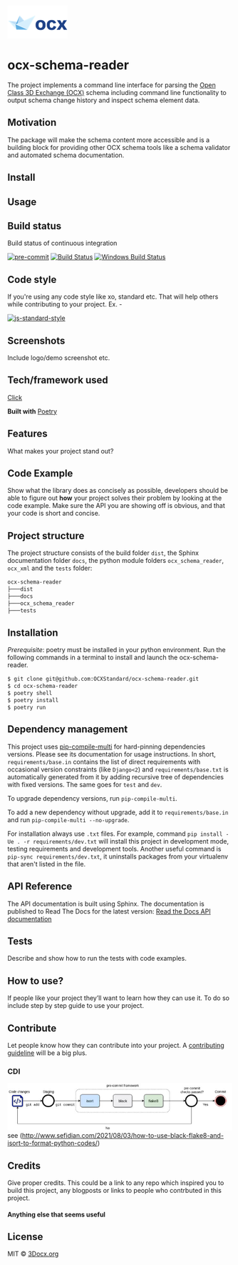 ![3DOCX.org logo](./docs/source/_static/logo.png)

# ocx-schema-reader

The project implements a command line interface for parsing
the [Open Class 3D Exchange (OCX)](https://github.com/OCXStandard/OCX_Schema) schema including command line
functionality to output schema change history and inspect schema element data.

## Motivation

The package will make the schema content more accessible and is a building block for providing other OCX schema tools
like a schema validator and automated schema documentation.

## Install

## Usage

## Build status

Build status of continuous integration

[![pre-commit](https://img.shields.io/badge/pre--commit-enabled-brightgreen?logo=pre-commit)](https://github.com/pre-commit/pre-commit)
[![Build Status](https://travis-ci.org/akashnimare/foco.svg?branch=master)](https://travis-ci.org/akashnimare/foco)
[![Windows Build Status](https://ci.appveyor.com/api/projects/status/github/akashnimare/foco?branch=master&svg=true)](https://ci.appveyor.com/project/akashnimare/foco/branch/master)

## Code style

If you're using any code style like xo, standard etc. That will help others while contributing to your project. Ex. -

[![js-standard-style](https://img.shields.io/badge/code%20style-standard-brightgreen.svg?style=flat)](https://github.com/feross/standard)

## Screenshots

Include logo/demo screenshot etc.

## Tech/framework used

[Click](https://click.palletsprojects.com/en/8.1.x/)

<b>Built with</b>
[Poetry](https://python-poetry.org/)

## Features

What makes your project stand out?

## Code Example

Show what the library does as concisely as possible, developers should be able to figure out **how** your project solves
their problem by looking at the code example. Make sure the API you are showing off is obvious, and that your code is
short and concise.

## Project structure

The project structure consists of the build folder `dist`, the Sphinx documentation folder `docs`, the python module
folders `ocx_schema_reader`, `ocx_xml` and the `tests` folder:

```
ocx-schema-reader
├───dist
├───docs
├───ocx_schema_reader
├───tests
```

## Installation

*Prerequisite*: poetry must be installed in your python environment.
Run the following commands in a terminal to install and launch the ocx-schema-reader.

```
$ git clone git@github.com:OCXStandard/ocx-schema-reader.git
$ cd ocx-schema-reader
$ poetry shell
$ poetry install
$ poetry run
```
## Dependency management

This project uses [pip-compile-multi](https://pypi.org/project/pip-compile-multi/) for hard-pinning dependencies versions.
Please see its documentation for usage instructions.
In short, `requirements/base.in` contains the list of direct requirements with occasional version constraints (like `Django<2`)
and `requirements/base.txt` is automatically generated from it by adding recursive tree of dependencies with fixed versions.
The same goes for `test` and `dev`.

To upgrade dependency versions, run `pip-compile-multi`.

To add a new dependency without upgrade, add it to `requirements/base.in` and run `pip-compile-multi --no-upgrade`.

For installation always use `.txt` files. For example, command `pip install -Ue . -r requirements/dev.txt` will install
this project in development mode, testing requirements and development tools.
Another useful command is `pip-sync requirements/dev.txt`, it uninstalls packages from your virtualenv that aren't listed in the file.

## API Reference

The API documentation is built using Sphinx. The documentation is published to Read The Docs for the latest version:
[Read the Docs API documentation](https://ocx-schema-reader.readthedocs.io/en/latest/index.html)

## Tests

Describe and show how to run the tests with code examples.

## How to use?

If people like your project they’ll want to learn how they can use it. To do so include step by step guide to use your
project.

## Contribute

Let people know how they can contribute into your project.
A [contributing guideline](https://github.com/zulip/zulip-electron/blob/master/CONTRIBUTING.md) will be a big plus.

### CDI

![CDI](./docs/source/_static/cdi_pipeline_wbck.jpg)
see (http://www.sefidian.com/2021/08/03/how-to-use-black-flake8-and-isort-to-format-python-codes/)

## Credits

Give proper credits. This could be a link to any repo which inspired you to build this project, any blogposts or links
to people who contrbuted in this project.

#### Anything else that seems useful

## License

MIT © [3Docx.org](https://3docx.org)